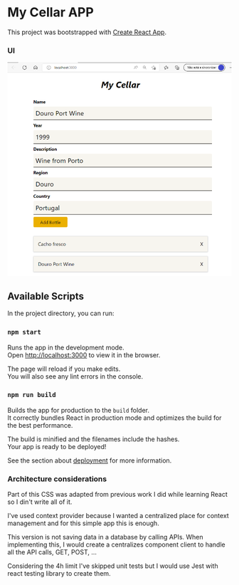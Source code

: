 # My Cellar APP

This project was bootstrapped with [Create React App](https://github.com/facebook/create-react-app).

### UI
![UI My Cellar](https://github.com/gustavopalminha/my-cellar/blob/main/frontend.PNG)

## Available Scripts

In the project directory, you can run:

### `npm start`

Runs the app in the development mode.\
Open [http://localhost:3000](http://localhost:3000) to view it in the browser.

The page will reload if you make edits.\
You will also see any lint errors in the console.

### `npm run build`

Builds the app for production to the `build` folder.\
It correctly bundles React in production mode and optimizes the build for the best performance.

The build is minified and the filenames include the hashes.\
Your app is ready to be deployed!

See the section about [deployment](https://facebook.github.io/create-react-app/docs/deployment) for more information.

### Architecture considerations

Part of this CSS was adapted from previous work I did while learning React so I din't write all of it.

I've used context provider because I wanted a centralized place for context management and for this simple app this is enough.

This version is not saving data in a database by calling APIs. When implementing this, I would create a centralizes component client to handle all the API calls, GET, POST, ...

Considering the 4h limit I've skipped unit tests but I would use Jest with react testing library to create them.
